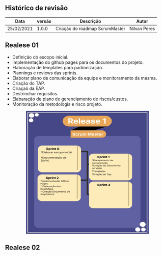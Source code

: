 ## Histórico de revisão

|       Data         |versão                       |Descrição                        |Autor|
|----------------|-------------------------------|-----------------------------|---------------------|
|25/02/2021|1.0.0           |Criação do roadmap ScrumMaster              |Nilvan Peres|


## Realese 01
* Definição do escopo inicial.
* Implementação do github pages para os documentos do projeto.
* Elaboração de templates para padronização.
* Plannings e reviews das sprints.
* Elaborar plano de comunicação da equipe e monitoramento da mesma.
* Criação do TAP.
* Criaçaõ da EAP.
* Destrinchar requisitos.
* Elabaração de plano de gerenciamento de riscos/custos.
* Monitoração da metodologia e risco projeto.  
   

<p align = "center"> &emsp;&emsp; <img src="./assets/RoadMap_SM.png" width="400" height="400"/> </p>

## Realese 02